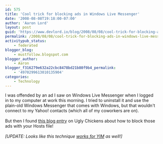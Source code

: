 ```yaml
---
id: 575
title: 'Cool trick for blocking ads in Windows Live Messenger'
date: '2008-08-08T19:18:00-07:00'
author: 'Aaron Lord'
layout: post
guid: 'https://www.devlord.io/blog/2008/08/08/cool-trick-for-blocking-ads-in-windows-live-messenger/'
permalink: /2008/08/08/cool-trick-for-blocking-ads-in-windows-live-messenger/
activitypub_status:
    - federated
blogger_blog:
    - mustfollow.blogspot.com
blogger_author:
    - Aaron
blogger_f316279e632a22cbc8478bd21b80f9b4_permalink:
    - '4970299613010135904'
categories:
    - Technology
---
```


I was offended by an ad I saw on Windows Live Messenger when I logged in to my computer at work this morning.  I tried to uninstall it and use the plain-old Windows Messenger that comes with Windows, but that wouldn't connect to my Yahoo! contacts (which all of my coworkers are on).<br /><br />But then I found <a href="http://uglychickens.blogspot.com/2008/01/block-ads-in-windows-live-messenger.html">this blog entry</a> on Ugly Chickens about how to block those ads with your Hosts file!<br /><br /><span style="font-style:italic;">[UPDATE: Looks like this technique <a href="http://thenonhacker.deviantart.com/journal/18675053/">works for YIM</a> as well!]</span><div class="blogger-post-footer"></div>